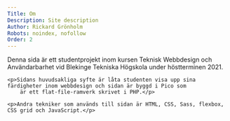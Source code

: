 ```yaml
---
Title: Om
Description: Site description
Author: Rickard Grönholm
Robots: noindex, nofollow
Order: 2
---
```



<div class="om">
    <p>Denna sida är ett studentprojekt inom kursen Teknisk Webbdesign och Användarbarhet vid 
        Blekinge Tekniska Högskola under höstterminen 2021.</p>

    <p>Sidans huvudsakliga syfte är låta studenten visa upp sina färdigheter inom webbdesign och sidan är byggd i Pico som
        är ett flat-file-ramverk skrivet i PHP.</p>

    <p>Andra tekniker som används till sidan är HTML, CSS, Sass, flexbox, CSS grid och JavaScript.</p>
</div> 

